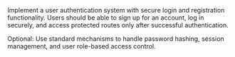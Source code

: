 Implement a user authentication system with secure login and registration functionality. Users should be able to sign up for an account, log in securely, and access protected routes only after successful authentication.

Optional: Use standard mechanisms to handle password hashing, session management, and user role-based access control.
